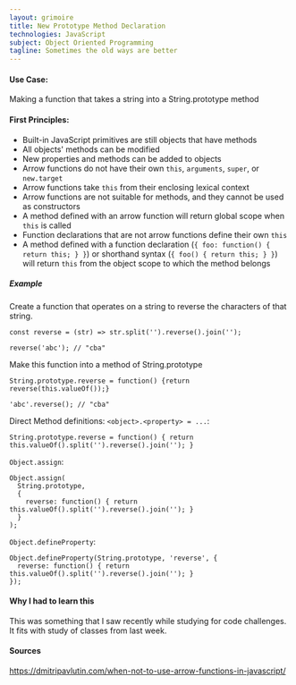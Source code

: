 ```yaml
---
layout: grimoire
title: New Prototype Method Declaration
technologies: JavaScript
subject: Object Oriented Programming
tagline: Sometimes the old ways are better
---
```


#### Use Case:
Making a function that takes a string into a String.prototype method

#### First Principles:
- Built-in JavaScript primitives are still objects that have methods
- All objects' methods can be modified
- New properties and methods can be added to objects
- Arrow functions do not have their own `this`, `arguments`, `super`, or `new.target`
- Arrow functions take `this` from their enclosing lexical context
- Arrow functions are not suitable for methods, and they cannot be used as constructors
- A method defined with an arrow function will return global scope when `this` is called
- Function declarations that are not arrow functions define their own `this`
- A method defined with a function declaration (`{ foo: function() { return this; } }`) or shorthand syntax (`{ foo() { return this; } }`) will return `this` from the object scope to which the method belongs

##### Example
Create a function that operates on a string to reverse the characters of that string.
```
const reverse = (str) => str.split('').reverse().join('');

reverse('abc'); // "cba"
```
Make this function into a method of String.prototype
```
String.prototype.reverse = function() {return reverse(this.valueOf());}

'abc'.reverse(); // "cba"
```

Direct Method definitions:
`<object>.<property> = ...`:
```
String.prototype.reverse = function() { return this.valueOf().split('').reverse().join(''); }
```
`Object.assign`:
```
Object.assign(
  String.prototype,
  {
    reverse: function() { return this.valueOf().split('').reverse().join(''); }
  }
);
```
`Object.defineProperty`:
```
Object.defineProperty(String.prototype, 'reverse', {
  reverse: function() { return this.valueOf().split('').reverse().join(''); }
});
```

#### Why I had to learn this
This was something that I saw recently while studying for code challenges. It fits with study of classes from last week.

#### Sources
https://dmitripavlutin.com/when-not-to-use-arrow-functions-in-javascript/
